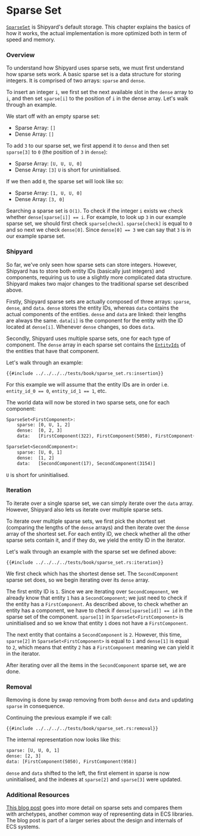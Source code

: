 # Sparse Set

[`SparseSet`][sparseset docs] is Shipyard's default storage. This chapter explains the basics
of how it works, the actual implementation is more optimized both in term of speed and memory.

### Overview

To understand how Shipyard uses sparse sets, we must first understand how sparse sets work.
A basic sparse set is a data structure for storing integers. It is comprised of two
arrays: `sparse` and `dense`.

To insert an integer `i`, we first set the next available slot in the `dense` array to `i`,
and then set `sparse[i]` to the position of `i` in the dense array. Let's walk through
an example.

We start off with an empty sparse set:

- Sparse Array: `[]`
- Dense Array: `[]`

To add `3` to our sparse set, we first append it to `dense` and then set `sparse[3]` to `0`
(the position of `3` in `dense`):

- Sparse Array: `[U, U, U, 0]`
- Dense Array: `[3]`
  `U` is short for uninitialised.

If we then add `0`, the sparse set will look like so:

- Sparse Array: `[1, U, U, 0]`
- Dense Array: `[3, 0]`

Searching a sparse set is `O(1)`. To check if the integer `i` exists we check whether
`dense[sparse[i]] == i`. For example, to look up `3` in our example sparse set, we should
first check `sparse[check]`. `sparse[check]` is equal to `0` and so next we check
`dense[0]`. Since `dense[0] == 3` we can say that `3` is in our example sparse set.

### Shipyard

So far, we've only seen how sparse sets can store integers. However, Shipyard has to store both
entity IDs (basically just integers) and components, requiring us to use a slightly more
complicated data structure. Shipyard makes two major changes to the traditional sparse set
described above.

Firstly, Shipyard sparse sets are actually composed of three arrays: `sparse`, `dense`, and
`data`. `dense` stores the entity IDs, whereas `data` contains the actual components of the
entities. `dense` and `data` are linked: their lengths are always the same. `data[i]` is
the component for the entity with the ID located at `dense[i]`. Whenever `dense` changes,
so does `data`.

Secondly, Shipyard uses multiple sparse sets, one for each type of component. The `dense` array
in each sparse set contains the [`EntityIds`][entityid docs] of the entities that have that
component.

Let's walk through an example:

```rust,noplaypen
{{#include ../../../../tests/book/sparse_set.rs:insertion}}
```

For this example we will assume that the entity IDs are in order i.e. `entity_id_0 == 0`, `entity_id_1 == 1`, etc.

The world data will now be stored in two sparse sets, one for each component:

```txt
SparseSet<FirstComponent>:
    sparse: [0, U, 1, 2]
    dense:  [0, 2, 3]
    data:   [FirstComponent(322), FirstComponent(5050), FirstComponent(958)]

SparseSet<SecondComponent>:
    sparse: [U, 0, 1]
    dense:  [1, 2]
    data:   [SecondComponent(17), SecondComponent(3154)]
```

`U` is short for uninitialised.

### Iteration

To iterate over a single sparse set, we can simply iterate over the `data` array.
However, Shipyard also lets us iterate over multiple sparse sets.

To iterate over multiple sparse sets, we first pick the shortest set (comparing the lengths
of the `dense` arrays) and then iterate over the `dense` array of the shortest set. For each
entity ID, we check whether all the other sparse sets contain it, and if they do, we yield
the entity ID in the iterator.

Let's walk through an example with the sparse set we defined above:

```rust,noplaypen
{{#include ../../../../tests/book/sparse_set.rs:iteration}}
```

We first check which has the shortest dense set. The `SecondComponent` sparse set does, so
we begin iterating over its `dense` array.

The first entity ID is `1`. Since we are iterating over `SecondComponent`, we already know
that entity `1` has a `SecondComponent`; we just need to check if the entity has a
`FirstComponent`. As described above, to check whether an entity has a component, we have
to check if `dense[sparse[id]] == id` in the sparse set of the component. `sparse[1]` in
`SparseSet<FirstComponent>` is uninitialised and so we know that entity `1` does not have
a `FirstComponent`.

The next entity that contains a `SecondComponent` is `2`. However, this time, `sparse[2]`
in `SparseSet<FirstComponent>` is equal to `1` and `dense[1]` is equal to `2`, which means
that entity `2` has a `FirstComponent` meaning we can yield it in the iterator.

After iterating over all the items in the `SecondComponent` sparse set, we are done.

### Removal

Removing is done by swap removing from both `dense` and `data` and updating `sparse` in
consequence.

Continuing the previous example if we call:

```rust,noplaypen
{{#include ../../../../tests/book/sparse_set.rs:removal}}
```

The internal representation now looks like this:

```txt
sparse: [U, U, 0, 1]
dense: [2, 3]
data: [FirstComponent(5050), FirstComponent(958)]
```

`dense` and `data` shifted to the left, the first element in sparse is now uninitialised,
and the indexes at `sparse[2]` and `sparse[3]` were updated.

### Additional Resources

[This blog post][skypjack blog post] goes into more detail on sparse sets and compares them
with archetypes, another common way of representing data in ECS libraries. The blog post is
part of a larger series about the design and internals of ECS systems.

[entityid docs]: https://docs.rs/shipyard/latest/shipyard/struct.EntityId.html
[sparseset docs]: https://docs.rs/shipyard/latest/shipyard/struct.SparseSet.html
[skypjack blog post]: https://skypjack.github.io/2019-03-07-ecs-baf-part-2/
